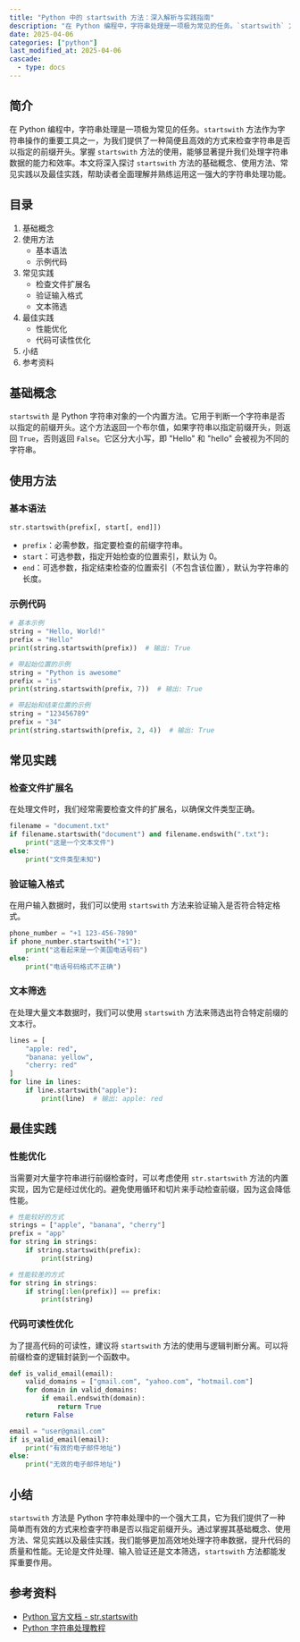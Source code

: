 ```yaml
---
title: "Python 中的 startswith 方法：深入解析与实践指南"
description: "在 Python 编程中，字符串处理是一项极为常见的任务。`startswith` 方法作为字符串操作的重要工具之一，为我们提供了一种简便且高效的方式来检查字符串是否以指定的前缀开头。掌握 `startswith` 方法的使用，能够显著提升我们处理字符串数据的能力和效率。本文将深入探讨 `startswith` 方法的基础概念、使用方法、常见实践以及最佳实践，帮助读者全面理解并熟练运用这一强大的字符串处理功能。"
date: 2025-04-06
categories: ["python"]
last_modified_at: 2025-04-06
cascade:
  - type: docs
---
```



## 简介
在 Python 编程中，字符串处理是一项极为常见的任务。`startswith` 方法作为字符串操作的重要工具之一，为我们提供了一种简便且高效的方式来检查字符串是否以指定的前缀开头。掌握 `startswith` 方法的使用，能够显著提升我们处理字符串数据的能力和效率。本文将深入探讨 `startswith` 方法的基础概念、使用方法、常见实践以及最佳实践，帮助读者全面理解并熟练运用这一强大的字符串处理功能。

<!-- more -->
## 目录
1. 基础概念
2. 使用方法
    - 基本语法
    - 示例代码
3. 常见实践
    - 检查文件扩展名
    - 验证输入格式
    - 文本筛选
4. 最佳实践
    - 性能优化
    - 代码可读性优化
5. 小结
6. 参考资料

## 基础概念
`startswith` 是 Python 字符串对象的一个内置方法。它用于判断一个字符串是否以指定的前缀开头。这个方法返回一个布尔值，如果字符串以指定前缀开头，则返回 `True`，否则返回 `False`。它区分大小写，即 "Hello" 和 "hello" 会被视为不同的字符串。

## 使用方法
### 基本语法
`str.startswith(prefix[, start[, end]])`

- `prefix`：必需参数，指定要检查的前缀字符串。
- `start`：可选参数，指定开始检查的位置索引，默认为 0。
- `end`：可选参数，指定结束检查的位置索引（不包含该位置），默认为字符串的长度。

### 示例代码
```python
# 基本示例
string = "Hello, World!"
prefix = "Hello"
print(string.startswith(prefix))  # 输出: True

# 带起始位置的示例
string = "Python is awesome"
prefix = "is"
print(string.startswith(prefix, 7))  # 输出: True

# 带起始和结束位置的示例
string = "123456789"
prefix = "34"
print(string.startswith(prefix, 2, 4))  # 输出: True
```

## 常见实践
### 检查文件扩展名
在处理文件时，我们经常需要检查文件的扩展名，以确保文件类型正确。
```python
filename = "document.txt"
if filename.startswith("document") and filename.endswith(".txt"):
    print("这是一个文本文件")
else:
    print("文件类型未知")
```

### 验证输入格式
在用户输入数据时，我们可以使用 `startswith` 方法来验证输入是否符合特定格式。
```python
phone_number = "+1 123-456-7890"
if phone_number.startswith("+1"):
    print("这看起来是一个美国电话号码")
else:
    print("电话号码格式不正确")
```

### 文本筛选
在处理大量文本数据时，我们可以使用 `startswith` 方法来筛选出符合特定前缀的文本行。
```python
lines = [
    "apple: red",
    "banana: yellow",
    "cherry: red"
]
for line in lines:
    if line.startswith("apple"):
        print(line)  # 输出: apple: red
```

## 最佳实践
### 性能优化
当需要对大量字符串进行前缀检查时，可以考虑使用 `str.startswith` 方法的内置实现，因为它是经过优化的。避免使用循环和切片来手动检查前缀，因为这会降低性能。
```python
# 性能较好的方式
strings = ["apple", "banana", "cherry"]
prefix = "app"
for string in strings:
    if string.startswith(prefix):
        print(string)

# 性能较差的方式
for string in strings:
    if string[:len(prefix)] == prefix:
        print(string)
```

### 代码可读性优化
为了提高代码的可读性，建议将 `startswith` 方法的使用与逻辑判断分离。可以将前缀检查的逻辑封装到一个函数中。
```python
def is_valid_email(email):
    valid_domains = ["gmail.com", "yahoo.com", "hotmail.com"]
    for domain in valid_domains:
        if email.endswith(domain):
            return True
    return False

email = "user@gmail.com"
if is_valid_email(email):
    print("有效的电子邮件地址")
else:
    print("无效的电子邮件地址")
```

## 小结
`startswith` 方法是 Python 字符串处理中的一个强大工具，它为我们提供了一种简单而有效的方式来检查字符串是否以指定前缀开头。通过掌握其基础概念、使用方法、常见实践以及最佳实践，我们能够更加高效地处理字符串数据，提升代码的质量和性能。无论是文件处理、输入验证还是文本筛选，`startswith` 方法都能发挥重要作用。

## 参考资料
- [Python 官方文档 - str.startswith](https://docs.python.org/3/library/stdtypes.html#str.startswith)
- [Python 字符串处理教程](https://www.tutorialspoint.com/python3/python3_string_manipulation.htm)